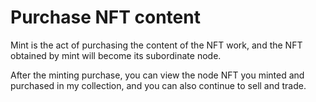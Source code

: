 # Purchase NFT content

Mint is the act of purchasing the content of the NFT work, and the NFT obtained by mint will become its subordinate node.

After the minting purchase, you can view the node NFT you minted and purchased in my collection, and you can also continue to sell and trade.
